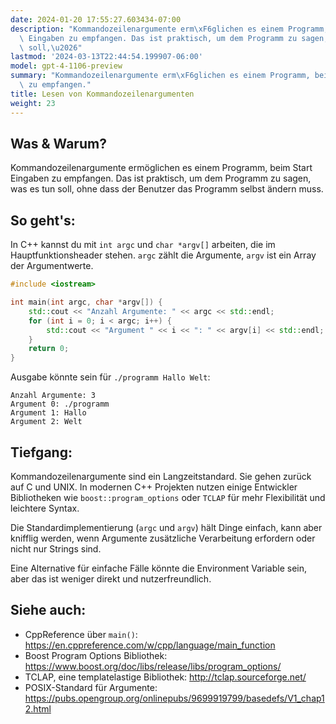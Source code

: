 ```yaml
---
date: 2024-01-20 17:55:27.603434-07:00
description: "Kommandozeilenargumente erm\xF6glichen es einem Programm, beim Start\
  \ Eingaben zu empfangen. Das ist praktisch, um dem Programm zu sagen, was es tun\
  \ soll,\u2026"
lastmod: '2024-03-13T22:44:54.199907-06:00'
model: gpt-4-1106-preview
summary: "Kommandozeilenargumente erm\xF6glichen es einem Programm, beim Start Eingaben\
  \ zu empfangen."
title: Lesen von Kommandozeilenargumenten
weight: 23
---
```


## Was & Warum?
Kommandozeilenargumente ermöglichen es einem Programm, beim Start Eingaben zu empfangen. Das ist praktisch, um dem Programm zu sagen, was es tun soll, ohne dass der Benutzer das Programm selbst ändern muss.

## So geht's:
In C++ kannst du mit `int argc` und `char *argv[]` arbeiten, die im Hauptfunktionsheader stehen. `argc` zählt die Argumente, `argv` ist ein Array der Argumentwerte.

```C++
#include <iostream>

int main(int argc, char *argv[]) {
    std::cout << "Anzahl Argumente: " << argc << std::endl;
    for (int i = 0; i < argc; i++) {
        std::cout << "Argument " << i << ": " << argv[i] << std::endl;
    }
    return 0;
}
```

Ausgabe könnte sein für `./programm Hallo Welt`:
```
Anzahl Argumente: 3
Argument 0: ./programm
Argument 1: Hallo
Argument 2: Welt
```

## Tiefgang:
Kommandozeilenargumente sind ein Langzeitstandard. Sie gehen zurück auf C und UNIX. In modernen C++ Projekten nutzen einige Entwickler Bibliotheken wie `boost::program_options` oder `TCLAP` für mehr Flexibilität und leichtere Syntax.

Die Standardimplementierung (`argc` und `argv`) hält Dinge einfach, kann aber knifflig werden, wenn Argumente zusätzliche Verarbeitung erfordern oder nicht nur Strings sind.

Eine Alternative für einfache Fälle könnte die Environment Variable sein, aber das ist weniger direkt und nutzerfreundlich.

## Siehe auch:
- CppReference über `main()`: https://en.cppreference.com/w/cpp/language/main_function
- Boost Program Options Bibliothek: https://www.boost.org/doc/libs/release/libs/program_options/
- TCLAP, eine templatelastige Bibliothek: http://tclap.sourceforge.net/
- POSIX-Standard für Argumente: https://pubs.opengroup.org/onlinepubs/9699919799/basedefs/V1_chap12.html
